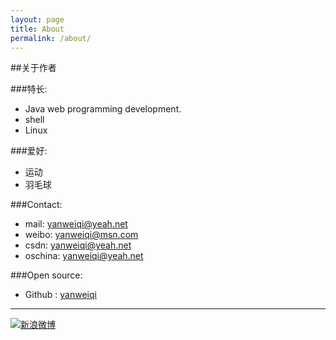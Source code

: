 ```yaml
---
layout: page
title: About
permalink: /about/
---
```


##关于作者

###特长:

* Java web programming development.
* shell
* Linux

###爱好:

* 运动
* 羽毛球

###Contact:

* mail: [yanweiqi@yeah.net](yanweiqi@yeah.net)
* weibo: yanweiqi@msn.com	
* csdn: [yanweiqi@yeah.net](http://blog.csdn.net/yyaannwweeiiqqii)
* oschina: [yanweiqi@yeah.net](http://my.oschina.net/u/2958)

###Open source:

* Github : [yanweiqi](https://github.com/yanweiqi)

----

[![新浪微博](http://service.t.sina.com.cn/widget/qmd/2028078717/c3e417d3/1.png)](http://weibo.com/u/2028078717?s=6uyXnP)